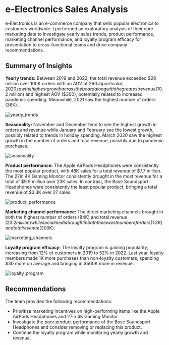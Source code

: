 # e-Electronics Sales Analysis

e-Electronics is an e-commerce company that sells popular electronics to customers worldwide. I performed an exploratory analysis of their core marketing data to investigate yearly sales trends, product performance, marketing channel performance, and loyalty program efficacy for presentation to cross-functional teams and drive company recommendations.

## Summary of Insights

**Yearly trends:** Between 2019 and 2022, the total revenue exceeded $28 million over 100K orders with an AOV of $260. In particular, 2020 saw the highest growth across the board along with the greatest revenue ($10.2 million) and highest AOV ($300), potentially related to increased pandemic spending. Meanwhile, 2021 saw the highest number of orders (36K).

![yearly_trends](https://github.com/jessicacampbell-astro/e-Electronics_analysis/assets/23153120/49f126e5-7509-403a-9dfc-7bf5f181ceda)

**Seasonality:** November and December tend to see the highest growth in orders and revenue while January and February see the lowest growth, possibly related to trends in holiday spending. March 2020 saw the highest growth in the number of orders and total revenue, possibly due to pandemic purchases.

![seasonality](https://github.com/jessicacampbell-astro/e-Electronics_analysis/assets/23153120/debe1982-ac2c-40b0-a3d2-fe81bf1f273a)

**Product performance:** The Apple AirPods Headphones were consistently the most popular product, with 48K sales for a total revenue of $7.7 million. The 27in 4K Gaming Monitor consistently brought in the most revenue for a total of $9.9 million over 23K sales. In contrast, the Bose Soundsport Headphones were consistently the least popular product, bringing a total revenue of $3.3K over 27 sales.

![product_performance](https://github.com/jessicacampbell-astro/e-Electronics_analysis/assets/23153120/77ccc229-490d-4a53-af9d-b2b3ee5daca4)

**Marketing channel performance:** The direct marketing channels brought in both the highest number of orders (84K) and total revenue ($23.2 million) while social media brought in both the lowest number of orders (1.3K) and total revenue ($300K).

![marketing_channels](https://github.com/jessicacampbell-astro/e-Electronics_analysis/assets/23153120/186b554c-4539-495c-b829-925dc4886859)

**Loyalty program efficacy:** The loyalty program is gaining popularity, increasing from 12% of customers in 2019 to 52% in 2022. Last year, loyalty members made 1K more purchases than non-loyalty customers, spending $30 more on average and bringing in $500K more in revenue. 

![loyalty_program](https://github.com/jessicacampbell-astro/e-Electronics_analysis/assets/23153120/e1f3f309-cb34-4d72-be30-39b1ec983f1d)

## Recommendations

The team provides the following recommendations: 

- Prioritize marketing incentives on high-performing items like the Apple AirPods Headphones and 27in 4K Gaming Monitor
- Investigate the poor product performance of the Bose Soundsport Headphones and consider removing or replacing this product.
- Continue the loyalty program while monitoring yearly growth and revenue.
